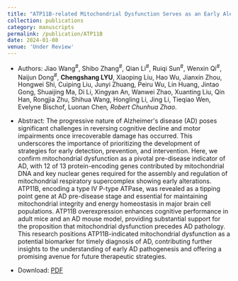 ```yaml
---
title: "ATP11B-related Mitochondrial Dysfunction Serves as an Early Alert of Alzheimer's Disease"
collection: publications
category: manuscripts
permalink: /publication/ATP11B
date: 2024-01-08
venue: 'Under Review'
---
```


+ Authors: Jiao Wang<sup>#</sup>, Shibo Zhang<sup>#</sup>, Qian Li<sup>#</sup>, Ruiqi Sun<sup>#</sup>, Wenxin Qi<sup>#</sup>, Naijun Dong<sup>#</sup>, <b>Chengshang LYU</b>, Xiaoping Liu, Hao Wu, Jianxin Zhou, Hongwei Shi, Cuiping Liu, Junyi Zhuang, Peiru Wu, Lin Huang, Jintao Gong, Shuaijing Ma, Di Li, Xingyan An, Wanwei Zhao, Xuanting Liu, Qin Han, Rongjia Zhu, Shihua Wang, Hongling Li, Jing Li, Tieqiao Wen, Evelyne Bischof, Luonan Chen<sup>*</sup>, Robert Chunhua Zhao<sup>*</sup>.

+ Abstract: The progressive nature of Alzheimer's disease (AD) poses significant challenges in reversing cognitive decline and motor impairments once irrecoverable damage has occurred. This underscores the importance of prioritizing the development of strategies for early detection, prevention, and intervention. Here, we confirm mitochondrial dysfunction as a pivotal pre-disease indicator of AD, with 12 of 13 protein-encoding genes contributed by mitochondrial DNA and key nuclear genes required for the assembly and regulation of mitochondrial respiratory supercomplex showing early alterations. ATP11B, encoding a type IV P-type ATPase, was revealed as a tipping point gene at AD pre-disease stage and essential for maintaining mitochondrial integrity and energy homeostasis in major brain cell populations. ATP11B overexpression enhances cognitive performance in adult mice and an AD mouse model, providing substantial support for the proposition that mitochondrial dysfunction precedes AD pathology. This research positions ATP11B-indicated mitochondrial dysfunction as a potential biomarker for timely diagnosis of AD, contributing further insights to the understanding of early AD pathogenesis and offering a promising avenue for future therapeutic strategies.

+ Download: [PDF](https://me.lvcs.top/files/ATP11B.pdf)